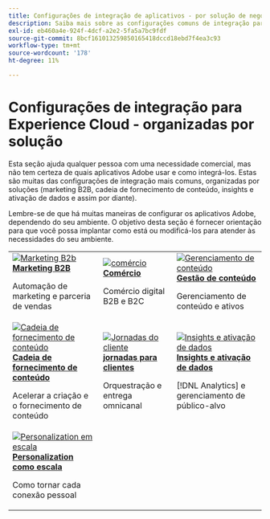 ```yaml
---
title: Configurações de integração de aplicativos - por solução de negócios
description: Saiba mais sobre as configurações comuns de integração para aplicativos da Experience Cloud, organizadas por soluções empresariais.
exl-id: eb460a4e-924f-4dcf-a2e2-5fa5a7bc9fdf
source-git-commit: 8bcf161013259850165418dccd18ebd7f4ea3c93
workflow-type: tm+mt
source-wordcount: '178'
ht-degree: 11%

---
```


# Configurações de integração para Experience Cloud - organizadas por solução

Esta seção ajuda qualquer pessoa com uma necessidade comercial, mas não tem certeza de quais aplicativos Adobe usar e como integrá-los. Estas são muitas das configurações de integração mais comuns, organizadas por soluções (marketing B2B, cadeia de fornecimento de conteúdo, insights e ativação de dados e assim por diante).

Lembre-se de que há muitas maneiras de configurar os aplicativos Adobe, dependendo do seu ambiente. O objetivo desta seção é fornecer orientação para que você possa implantar como está ou modificá-los para atender às necessidades do seu ambiente.

<table>
<tr>
    <td>
      <a  href="./b2b.md"><img alt="Marketing B2b" src="https://cdn.experienceleague.adobe.com/thumb/b2b.png"/></a>
      <div><strong><a href="./b2b.md">Marketing B2B</a></strong></div>
      <p>
        Automação de marketing e parceria de vendas
      </p>
    </td>
   <td>
      <a  href="./commerce.md"><img alt="comércio" src="https://cdn.experienceleague.adobe.com/thumb/commerce.png"/></a>
      <div><strong><a href="./commerce.md">Comércio</a></strong></div>
      <p>
        Comércio digital B2B e B2C
      </p>
   </td>    
   <td>
      <a  href="./content-management.md"><img alt="Gerenciamento de conteúdo" src="https://cdn.experienceleague.adobe.com/thumb/content-management.png"/></a>
      <div><strong><a href="./content-management.md">Gestão de conteúdo</a></strong></div>
      <p>
        Gerenciamento de conteúdo e ativos
      </p>
   </td>
</tr>
<tr>
   <td>
      <a  href="./content-supply-chain.md"><img alt="Cadeia de fornecimento de conteúdo" src="https://cdn.experienceleague.adobe.com/thumb/content-supply-chain.png"/></a>
      <div><strong><a href="./content-supply-chain.md">Cadeia de fornecimento de conteúdo</a></strong></div>
      <p>
        Acelerar a criação e o fornecimento de conteúdo
      </p> 
    </td>
   <td>
      <a  href="./customer-journeys.md"><img alt="Jornadas do cliente" src="https://cdn.experienceleague.adobe.com/thumb/customer-journeys.png"/></a>
      <div><strong><a href="./customer-journeys.md">jornadas para clientes</a></strong></div>
      <p>
        Orquestração e entrega omnicanal
      </p> 
    </td>
   <td>
      <a  href="./data-insights.md"><img alt="Insights e ativação de dados" src="https://cdn.experienceleague.adobe.com/thumb/data-insights.png"/></a>
      <div><strong><a href="./data-insights.md"> Insights e ativação de dados</a></strong></div>
      <p>
        [!DNL Analytics] e gerenciamento de público-alvo
      </p>
   </td>  
</tr>
<tr>
   <td>
      <a  href="./personalization.md"><img alt="Personalization em escala" src="https://cdn.experienceleague.adobe.com/thumb/personalization.png"/></a>
      <div><strong><a href="./personalization.md">Personalization como escala</a></strong></div>
      <p>
        Como tornar cada conexão pessoal
      </p>
   </td>
</table>
